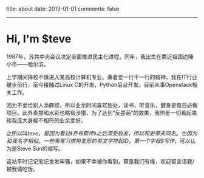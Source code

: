 title: about
date: 2013-01-01
comments: false

---

# Hi, I'm $teve

1987年，苏共中央会议决定全面推进民主化进程。同年，我出生在靠近祖国边陲小市——哈尔滨。

上学期间择校不慎进入某高校计算机专业。秉着爱一行干一行的精神，我在IT行业缓步前行，至今接触过Linux C的开发，Python后台开发。目前从事Openstack相关工作。

因为不爱给别人添麻烦，所以业余时间喜欢独处，读书，听音乐，健身是每日必做项目。此外素描和水彩也略有涉猎，为了达到“反差萌”的效果，我热爱一切看起来和我庞大身躯不相符的业余爱好。

之所以叫$teve，是因为看过《乔布斯传》之后深受启发，所以和史蒂夫同名。也因为和我名字相似。一些黑客习惯用变形的英文字符起ID，第一个字母S写作$，可以认为是Steve Sun的缩写。

这站平时记记笔记发发牢骚，如果不幸被你看到，算是我们有缘，欢迎留言请我/被我请吃饭。